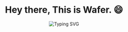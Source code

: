 <h1 align="center">Hey there, This is Wafer. 😄</h1>



<p align="center">
  <img src="https://readme-typing-svg.demolab.com?font=Fira+Code&size=24&pause=1000&color=000000&center=true&vCenter=true&width=400&lines=Passionate+in+coding." alt="Typing SVG" />
</p>
